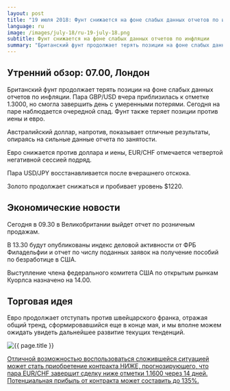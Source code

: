 ```yaml
---
layout: post
title: "19 июля 2018: Фунт снижается на фоне слабых данных отчетов по инфляции"
language: ru
image: /images/july-18/ru-19-july-18.png
subtitle: Фунт снижается на фоне слабых данных отчетов по инфляции
summary: "Британский фунт продолжает терять позиции на фоне слабых данных отчетов по инфляции. Пара GBP/USD вчера приблизилась к отметке 1.3000, но смогла завершить день с умеренными потерями"
---
```

## Утренний обзор: 07.00, Лондон
 
Британский фунт продолжает терять позиции на фоне слабых данных отчетов по инфляции. Пара GBP/USD вчера приблизилась к отметке 1.3000, но смогла завершить день с умеренными потерями. Сегодня на паре наблюдается очередной спад. Фунт также теряет позиции против иены и евро.

Австралийский доллар, напротив, показывает отличные результаты, опираясь на сильные данные отчета по занятости.

Евро снижается против доллара и иены, EUR/CHF отмечается четвертой негативной сессией подряд.

Пара USD/JPY восстанавливается после вчерашнего отскока.

Золото продолжает снижаться и пробивает уровень $1220.
 
## Экономические новости
 
Сегодня в 09.30 в Великобритании выйдет отчет по розничным продажам.

В 13.30 будут опубликованы индекс деловой активности от ФРБ Филадельфии и отчет по числу поданных заявок на получение пособий по безработице в США.

Выступление члена федерального комитета США по открытым рынкам Куорлса назначено на 14.00.
 
## Торговая идея
 
Евро продолжает отступать против швейцарского франка, отражая общий тренд, сформировавшийся еще в конце мая, и мы вполне можем ожидать увидеть дальнейшее развитие текущих тенденций.

<img src="{{ site.url }}/images/july-18/ru-19-july-18.png" alt="{{ page.title }}"  title="{{ page.title }}">

<a href="%LINK%%?currency=USD&market=forex&underlying=frxEURCHF&formname=higherlower&duration_amount=14&duration_units=d&amount=10&amount_type=stake&expiry_type=duration&barrier=1.1600" target="_blank">Отличной возможностью воспользоваться сложившейся ситуацией может стать приобретение контракта НИЖЕ, прогнозирующего, что пара EUR/CHF завершит сделку ниже отметки 1.1600 через 14 дней. Потенциальная прибыль от контракта может составить до 135%.</a>

